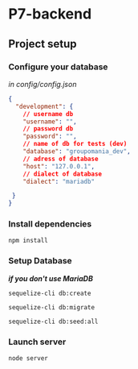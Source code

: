# P7-backend

## Project setup

### Configure your database

*in config/config.json*

```json
{
  "development": {
    // username db
    "username": "",
    // password db
    "password": "",
    // name of db for tests (dev)
    "database": "groupomania_dev",
    // adress of database
    "host": "127.0.0.1",
    // dialect of database
    "dialect": "mariadb"

 }
}
```

### Install dependencies

```
npm install
```

### Setup Database

***if you don't use MariaDB***

```
sequelize-cli db:create
```

```
sequelize-cli db:migrate
```

```
sequelize-cli db:seed:all
```

### Launch server

```
node server
```